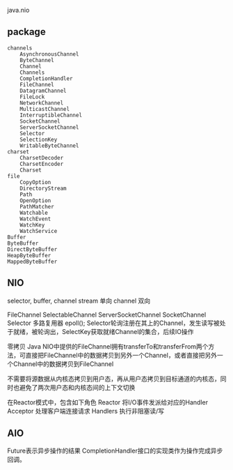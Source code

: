 java.nio
## package
```
channels
    AsynchronousChannel
    ByteChannel
    Channel
    Channels
    CompletionHandler
    FileChannel
    DatagramChannel
    FileLock
    NetworkChannel
    MulticastChannel
    InterruptibleChannel
    SocketChannel
    ServerSocketChannel
    Selector
    SelectionKey
    WritableByteChannel
charset
    CharsetDecoder
    CharsetEncoder
    Charset
file
    CopyOption
    DirectoryStream
    Path
    OpenOption
    PathMatcher
    Watchable
    WatchEvent
    WatchKey
    WatchService
Buffer
ByteBuffer
DirectByteBuffer
HeapByteBuffer
MappedByteBuffer
```


## NIO
selector, buffer, channel
stream  单向
channel 双向

FileChannel
SelectableChannel
	ServerSocketChannel
	SocketChannel
Selector 多路复用器 epoll();
Selector轮询注册在其上的Channel，发生读写被处于就绪，被轮询出，SelectKey获取就绪Channel的集合，后续IO操作


零拷贝
Java NIO中提供的FileChannel拥有transferTo和transferFrom两个方法，可直接把FileChannel中的数据拷贝到另外一个Channel，或者直接把另外一个Channel中的数据拷贝到FileChannel

不需要将源数据从内核态拷贝到用户态，再从用户态拷贝到目标通道的内核态，同时也避免了两次用户态和内核态间的上下文切换

在Reactor模式中，包含如下角色
Reactor 将I/O事件发派给对应的Handler
Acceptor 处理客户端连接请求
Handlers 执行非阻塞读/写

## AIO
Future表示异步操作的结果
CompletionHandler接口的实现类作为操作完成异步回调。